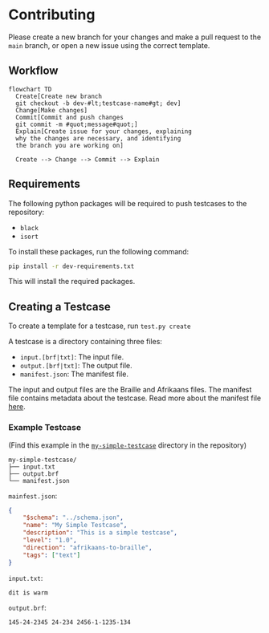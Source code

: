 # Contributing

Please create a new branch for your changes and make a pull request to the `main` branch, or open a new issue using the correct template.
## Workflow
```mermaid
flowchart TD
  Create[Create new branch
  git checkout -b dev-#lt;testcase-name#gt; dev]
  Change[Make changes]
  Commit[Commit and push changes
  git commit -m #quot;message#quot;]
  Explain[Create issue for your changes, explaining
  why the changes are necessary, and identifying
  the branch you are working on]

  Create --> Change --> Commit --> Explain
```
## Requirements

The following python packages will be required to push testcases to the repository:

- `black`
- `isort`

To install these packages, run the following command:

```bash
pip install -r dev-requirements.txt
```

This will install the required packages.

## Creating a Testcase

To create a template for a testcase, run `test.py create`

A testcase is a directory containing three files:

 - `input.[brf|txt]`: The input file.
 - `output.[brf|txt]`: The output file.
 - `manifest.json`: The manifest file.

The input and output files are the Braille and Afrikaans files. The manifest file contains metadata about the testcase. Read more about the manifest file [here](./MANIFEST.md).

### Example Testcase
(Find this example in the [`my-simple-testcase`](testcases\my-simple-testcase) directory in the repository)
```
my-simple-testcase/
├── input.txt
├── output.brf
└── manifest.json
```
`mainfest.json`:
```json
{
    "$schema": "../schema.json",
    "name": "My Simple Testcase",
    "description": "This is a simple testcase",
    "level": "1.0",
    "direction": "afrikaans-to-braille",
    "tags": ["text"]
}
```

`input.txt`:
```
dit is warm
```

`output.brf`:
```
145-24-2345 24-234 2456-1-1235-134
```
